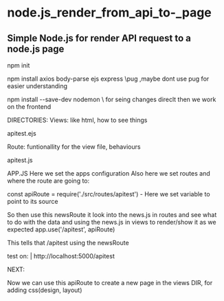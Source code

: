 # node.js_render_from_api_to-_page
Simple Node.js for render  API request to a node.js page
---

npm init 

npm install axios body-parse ejs express                \\pug ,maybe dont use pug for easier understanding 

npm  install --save-dev nodemon       \\ for seing changes direclt then we work on the frontend



DIRECTORIES:
Views:
like html, how to see things

apitest.ejs

Route:
funtionallity for the view file, behaviours 

apitest.js


APP.JS
Here we set the apps configuration
Also here we set routes and where the route are going to:

const apiRoute = require('./src/routes/apitest')
      - Here we set variable to point to its source

So then use this newsRoute it look into the  news.js in routes and see what to do with the data and using the news.js in views to render/show it as we expected
app.use('/apitest', apiRoute)

This tells that /apitest using the newsRoute


test on:
| http://localhost:5000/apitest





NEXT:

Now we can use this apiRoute to create a new page in the views DIR, for adding css(design, layout)
